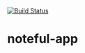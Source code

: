[![Build Status](https://travis-ci.org/thinkful-ei25/brady-noteful-v1.svg?branch=master)](https://travis-ci.org/thinkful-ei25/brady-noteful-v1)

# noteful-app

